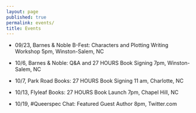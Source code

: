 ```yaml
---
layout: page
published: true
permalink: events/
title: Events
---
```




- 09/23, Barnes & Noble B-Fest: Characters and Plotting Writing Workshop 5pm, Winston-Salem, NC

- 10/6, Barnes & Noble: Q&A and 27 HOURS Book Signing 7pm, Winston-Salem, NC

- 10/7, Park Road Books: 27 HOURS Book Signing 11 am, Charlotte, NC

- 10/13, Flyleaf Books: 27 HOURS Book Launch 7pm, Chapel Hill, NC

- 10/19, #Queerspec Chat: Featured Guest Author 8pm, Twitter.com
